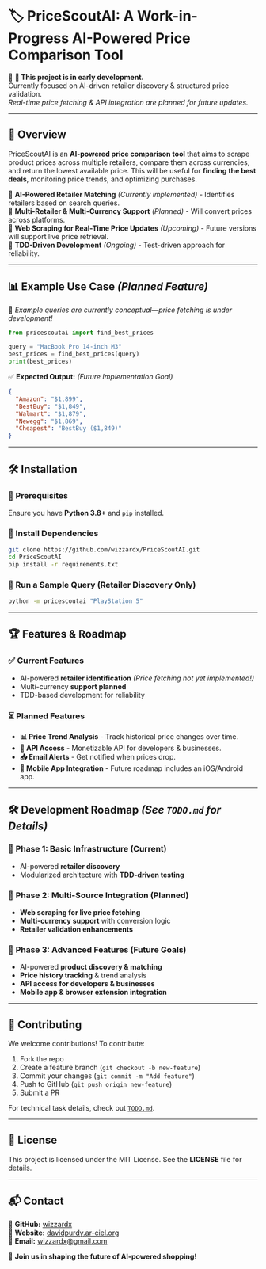 # 🏷️ PriceScoutAI: A Work-in-Progress AI-Powered Price Comparison Tool

🚀 **🚧 This project is in early development.**  
Currently focused on AI-driven retailer discovery & structured price validation.  
*Real-time price fetching & API integration are planned for future updates.*

---

## 📌 Overview
PriceScoutAI is an **AI-powered price comparison tool** that aims to scrape product prices across multiple retailers, compare them across currencies, and return the lowest available price. This will be useful for **finding the best deals**, monitoring price trends, and optimizing purchases.

🔹 **AI-Powered Retailer Matching** *(Currently implemented)* - Identifies retailers based on search queries.  
🔹 **Multi-Retailer & Multi-Currency Support** *(Planned)* - Will convert prices across platforms.  
🔹 **Web Scraping for Real-Time Price Updates** *(Upcoming)* - Future versions will support live price retrieval.  
🔹 **TDD-Driven Development** *(Ongoing)* - Test-driven approach for reliability.

---

## 📊 Example Use Case *(Planned Feature)*
🚧 *Example queries are currently conceptual—price fetching is under development!*

```python
from pricescoutai import find_best_prices

query = "MacBook Pro 14-inch M3"
best_prices = find_best_prices(query)
print(best_prices)
```

✅ **Expected Output:** *(Future Implementation Goal)*
```json
{
  "Amazon": "$1,899",
  "BestBuy": "$1,849",
  "Walmart": "$1,879",
  "Newegg": "$1,869",
  "Cheapest": "BestBuy ($1,849)"
}
```

---

## 🛠 Installation
### **🔹 Prerequisites**
Ensure you have **Python 3.8+** and `pip` installed.

### **🔹 Install Dependencies**
```bash
git clone https://github.com/wizzardx/PriceScoutAI.git
cd PriceScoutAI
pip install -r requirements.txt
```

### **🔹 Run a Sample Query (Retailer Discovery Only)**
```bash
python -m pricescoutai "PlayStation 5"
```

---

## 🏆 Features & Roadmap
### ✅ **Current Features**
- AI-powered **retailer identification** *(Price fetching not yet implemented!)*
- Multi-currency **support planned**
- TDD-based development for reliability

### ⏳ **Planned Features**
- **📊 Price Trend Analysis** - Track historical price changes over time.
- **📡 API Access** - Monetizable API for developers & businesses.
- **📥 Email Alerts** - Get notified when prices drop.
- **📱 Mobile App Integration** - Future roadmap includes an iOS/Android app.

---

## 🛠 Development Roadmap *(See `TODO.md` for Details)*
### 📌 **Phase 1: Basic Infrastructure (Current)**
- AI-powered **retailer discovery**
- Modularized architecture with **TDD-driven testing**

### 📌 **Phase 2: Multi-Source Integration (Planned)**
- **Web scraping for live price fetching**
- **Multi-currency support** with conversion logic
- **Retailer validation enhancements**

### 📌 **Phase 3: Advanced Features (Future Goals)**
- AI-powered **product discovery & matching**
- **Price history tracking** & trend analysis
- **API access for developers & businesses**
- **Mobile app & browser extension integration**

---

## 👥 Contributing
We welcome contributions! To contribute:
1. Fork the repo
2. Create a feature branch (`git checkout -b new-feature`)
3. Commit your changes (`git commit -m "Add feature"`)
4. Push to GitHub (`git push origin new-feature`)
5. Submit a PR

For technical task details, check out [`TODO.md`](TODO.md).

---

## 📜 License
This project is licensed under the MIT License. See the **LICENSE** file for details.

---

## 📬 Contact
🔹 **GitHub:** [wizzardx](https://github.com/wizzardx)  
🔹 **Website:** [davidpurdy.ar-ciel.org](https://davidpurdy.ar-ciel.org)  
🔹 **Email:** [wizzardx@gmail.com](mailto:wizzardx@gmail.com)

🚀 **Join us in shaping the future of AI-powered shopping!**
